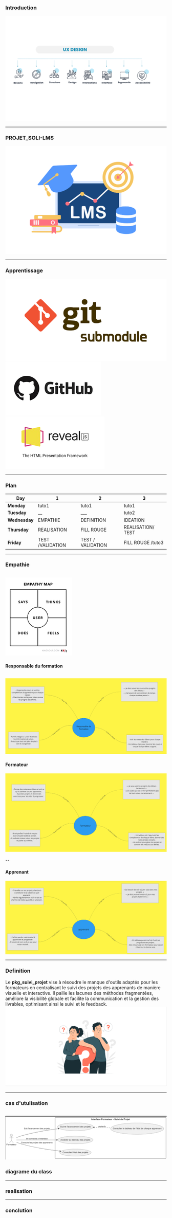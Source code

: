 ### Introduction
![introduction](../image/ux-design.png "ux-design")
 
 
---

### PROJET_SOLI-LMS

![Soli-lms](../image/soli-lms.png "ux-design")


---

### Apprentissage
![Soli-lms](../image/git-submodule.png "ux-design")
![Soli-lms](../image/github.png "ux-design")
![Soli-lms](../image/reveal-js.png "ux-design")

---
###  Plan


| Day            |     1       |         2               |        3         | 
|------------    |-------------|-------------------------|------------------|
| **Monday**     | tuto1       |   tuto1                 |   tuto1          | 
| **Tuesday**    |      __     |       ___               |   tuto2          | 
| **Wednesday**  |   EMPATHIE  |   DEFINITION              |    IDEATION    | 
| **Thursday**   | REALISATION |     FILL ROUGE          |    REALISATION/ TEST    |
| **Friday**     | TEST /VALIDATION       |    TEST / VALIDATION     |      FILL ROUGE /tuto3           |

---
### Empathie
![Soli-lms](../image/images.png "ux-design")
--
 #### Responsable du formation
![Soli-lms](../image/responsable-empathy.png "ux-design")
--
 #### Formateur
![Soli-lms](../image/Formateur-empathy.png "ux-design")

--
 #### Apprenant
![Soli-lms](../image/apprenant-empathy.png "ux-design")



---
### Definition
   Le **pkg_suivi_projet** vise à résoudre le manque d'outils adaptés pour les formateurs en centralisant le suivi des projets des apprenants de manière visuelle et interactive. Il pallie les lacunes des méthodes fragmentées, améliore la visibilité globale et facilite la communication et la gestion des livrables, optimisant ainsi le suivi et le feedback.
![Soli-lms](../image/definition.png "ux-design")


---
### cas d'utulisation
![Soli-lms](../image/use_case.png "ux-design")
---
### diagrame du class 
---
### realisation
---
### conclution